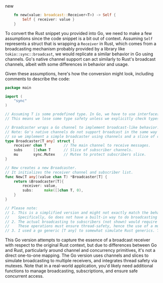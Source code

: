 new

```rust
    fn new(value: broadcast::Receiver<T>) -> Self {
        Self { receiver: value }
    }
```


To convert the Rust snippet you provided into Go, we need to make a few assumptions since the code snippet is a bit out of context. Assuming `Self` represents a struct that is wrapping a `Receiver` in Rust, which comes from a broadcasting mechanism probably provided by a library like `tokio::sync::broadcast`, we would replicate a similar behavior in Go using channels. Go's native channel support can act similarly to Rust's broadcast channels, albeit with some differences in behavior and usage.

Given these assumptions, here's how the conversion might look, including comments to describe the code:

```go
package main

import (
	"sync"
)

// Assuming T is some predefined type. In Go, we have to use interface{} to represent a generic type in this context.
// This means we lose some type safety unless we explicitly check types where necessary.

// Broadcaster wraps a Go channel to implement broadcast-like behavior.
// Note: Go's native channels do not support broadcast in the same way as Rust's broadcast channels, 
// so we implement a simple broadcaster using channels and a slice of channels for subscribers.
type Broadcaster[T any] struct {
	receiver chan T        // The main channel to receive messages.
	subs     []chan T      // Slice of subscriber channels.
	mu       sync.Mutex    // Mutex to protect subscribers slice.
}

// New creates a new Broadcaster.
// It initializes the receiver channel and subscriber list.
func New[T any](value chan T) *Broadcaster[T] {
	return &Broadcaster[T]{
		receiver: value,
		subs:     make([]chan T, 0),
	}
}

// Please note:
// 1. This is a simplified version and might not exactly match the behavior of a broadcast receiver in Rust.
//    Specifically, Go does not have a built-in way to do broadcasting to multiple receivers out of the box with a single channel.
// 2. The actual broadcasting to subscribers (not shown) would require additional methods to manage subscriptions and to broadcast messages to all subscribers.
//    These operations must ensure thread-safety, hence the use of a mutex.
// 3. I used a go generic [T any] to somewhat simulate Rust generics. This feature requires Go 1.18 or newer.
```

This Go version attempts to capture the essence of a broadcast receiver with respect to the original Rust context, but due to differences between Go and Rust, particularly around channel and concurrency primitives, it's not a direct one-to-one mapping. The Go version uses channels and slices to simulate broadcasting to multiple receivers, and integrates thread safety via mutexes. Note that in a real-world application, you'd likely need additional functions to manage broadcasting, subscriptions, and ensure safe concurrent access.
